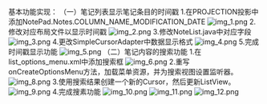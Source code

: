 基本功能实现：
（一）笔记列表显示笔记条目的时间戳
1.在PROJECTION投影中添加NotePad.Notes.COLUMN_NAME_MODIFICATION_DATE
![img_1.png](img_1.png)
2.修改对应布局文件以显示时间戳
![img_2.png](img_2.png)
3.修改NoteList.java中对应字段
![img_3.png](img_3.png)
4.更改SimpleCursorAdapter中数据显示格式
![img_4.png](img_4.png)
5.完成时间戳显示功能
![img_5.png](img_5.png)
（二）笔记内容的搜索功能
1.在list_options_menu.xml中添加搜索框
![img_6.png](img_6.png)
2.重写onCreateOptionsMenu方法，加载菜单资源，并为搜索视图设置监听器。
![img_8.png](img_8.png)
3.使用搜索结果创建一个新的Cursor，然后更新ListView。
![img_9.png](img_9.png)
4.完成搜素功能
![img_10.png](img_10.png)
![img_11.png](img_11.png)
![img_12.png](img_12.png)